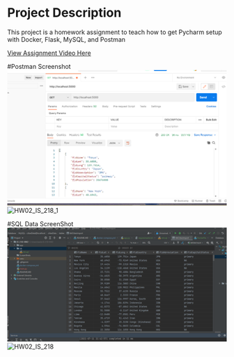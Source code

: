 # Project Description
This project is a homework assignment to teach how to get Pycharm setup with Docker, Flask, MySQL, and Postman

[View Assignment Video Here](https://youtu.be/QbMWNgrfAFg)

#Postman Screenshot
![pycharm data query](Screenshots/Screenshot02.png)![HW02_IS_218_1](https://user-images.githubusercontent.com/78096329/125373341-f4ded600-e352-11eb-9224-4cd36a9ec51d.PNG)

#SQL Data ScreenShot
![pycharm data query](Screenshots/Screenshot01.png)![HW02_IS_218](https://user-images.githubusercontent.com/78096329/125373470-34a5bd80-e353-11eb-92fc-9bef5ec42698.PNG)




